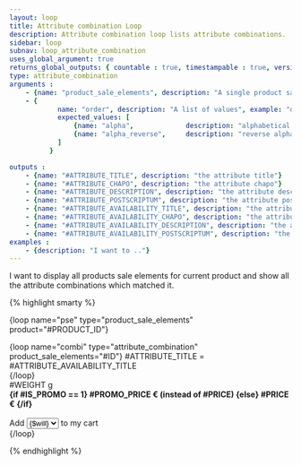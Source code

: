 ```yaml
---
layout: loop
title: Attribute combination Loop
description: Attribute combination loop lists attribute combinations.
sidebar: loop
subnav: loop_attribute_combination
uses_global_argument: true
returns_global_outputs: { countable : true, timestampable : true, versionable : false }
type: attribute_combination
arguments :
    - {name: "product_sale_elements", description: "A single product sale elements id.", example: "product=\"2\"", mandatory: "true"}
    - {
            name: "order", description: "A list of values", example: "order=\"alpha_reverse\"", default: "manual",
            expected_values: [
                {name: "alpha",             description: "alphabetical order on attribute title"},
                {name: "alpha_reverse",     description: "reverse alphabetical order on attribute title"}
            ]
          }

outputs :
    - {name: "#ATTRIBUTE_TITLE", description: "the attribute title"}
    - {name: "#ATTRIBUTE_CHAPO", description: "the attribute chapo"}
    - {name: "#ATTRIBUTE_DESCRIPTION", description: "the attribute description"}
    - {name: "#ATTRIBUTE_POSTSCRIPTUM", description: "the attribute postscriptum"}
    - {name: "#ATTRIBUTE_AVAILABILITY_TITLE", description: "the attribute availability title"}
    - {name: "#ATTRIBUTE_AVAILABILITY_CHAPO", description: "the attribute availability chapo"}
    - {name: "#ATTRIBUTE_AVAILABILITY_DESCRIPTION", description: "the attribute availability description"}
    - {name: "#ATTRIBUTE_AVAILABILITY_POSTSCRIPTUM", description: "the attribute availability postscriptum"}
examples :
    - {description: "I want to .."}
---
```


<div class="description large-12">
    I want to display all products sale elements for current product and show all the attribute combinations which matched it.
</div>

<div class="code large-12">

{% highlight smarty %}


{loop name="pse" type="product_sale_elements" product="#PRODUCT_ID"}
    <div>
        {loop name="combi" type="attribute_combination" product_sale_elements="#ID"}
        #ATTRIBUTE_TITLE = #ATTRIBUTE_AVAILABILITY_TITLE<br />
        {/loop}
        <br />#WEIGHT g
        <br /><strong>{if #IS_PROMO == 1} #PROMO_PRICE € (instead of #PRICE) {else} #PRICE € {/if}</strong>
        <br /><br />
        Add
        <select>
            {for $will=1 to #QUANTITY}
            <option>{$will}</option>
            {/for}
        </select>
        to my cart
    </div>
{/loop}


{% endhighlight %}

</div>&nbsp;